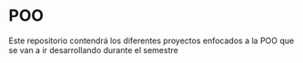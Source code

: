 # POO
Este repositorio contendrá los diferentes proyectos enfocados a la POO que se van a ir desarrollando durante el semestre 

